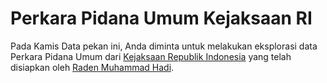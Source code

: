 # Perkara Pidana Umum Kejaksaan RI

Pada Kamis Data pekan ini, Anda diminta untuk melakukan eksplorasi data Perkara Pidana Umum dari [Kejaksaan Republik Indonesia](https://www.kejaksaan.go.id/infoperkara.php?idu=0&idsu=11&sec=pid) yang telah disiapkan oleh  [Raden Muhammad Hadi](https://github.com/hadimaster65555).

